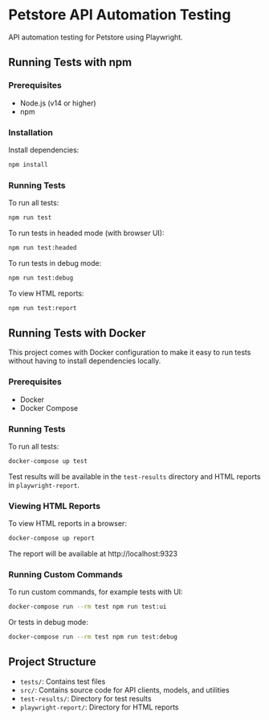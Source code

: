 # Petstore API Automation Testing

API automation testing for Petstore using Playwright.

## Running Tests with npm

### Prerequisites

- Node.js (v14 or higher)
- npm

### Installation

Install dependencies:

```bash
npm install
```

### Running Tests

To run all tests:

```bash
npm run test
```

To run tests in headed mode (with browser UI):

```bash
npm run test:headed
```

To run tests in debug mode:

```bash
npm run test:debug
```
To view HTML reports:

```bash
npm run test:report
```

## Running Tests with Docker

This project comes with Docker configuration to make it easy to run tests without having to install dependencies locally.

### Prerequisites

- Docker
- Docker Compose

### Running Tests

To run all tests:

```bash
docker-compose up test
```

Test results will be available in the `test-results` directory and HTML reports in `playwright-report`.

### Viewing HTML Reports

To view HTML reports in a browser:

```bash
docker-compose up report
```

The report will be available at http://localhost:9323

### Running Custom Commands

To run custom commands, for example tests with UI:

```bash
docker-compose run --rm test npm run test:ui
```

Or tests in debug mode:

```bash
docker-compose run --rm test npm run test:debug
```

## Project Structure

- `tests/`: Contains test files
- `src/`: Contains source code for API clients, models, and utilities
- `test-results/`: Directory for test results
- `playwright-report/`: Directory for HTML reports